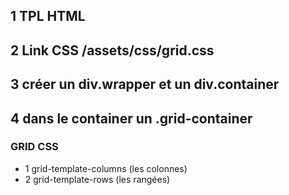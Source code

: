 ## 1 TPL HTML

## 2 Link CSS /assets/css/grid.css

## 3 créer un div.wrapper et un div.container

## 4 dans le container un .grid-container

### GRID CSS

- 1 grid-template-columns (les colonnes)
- 2 grid-template-rows (les rangées)
